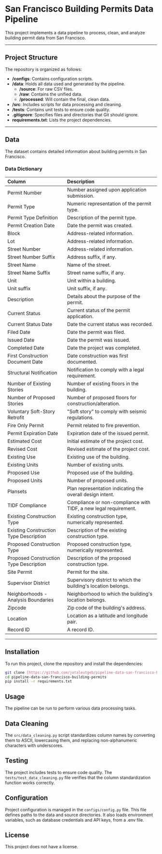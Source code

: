# San Francisco Building Permits Data Pipeline

This project implements a data pipeline to process, clean, and analyze building permit data from San Francisco.

---

## Project Structure

The repository is organized as follows:

* **/configs**: Contains configuration scripts.
* **/data**: Holds all data used and generated by the pipeline.
    * **/source**: For raw CSV files.
    * **/raw**: Contains the unified data.
    * **/processed**: Will contain the final, clean data.
* **/src**: Includes scripts for data processing and cleaning.
* **/tests**: Contains unit tests to ensure code quality.
* **.gitignore**: Specifies files and directories that Git should ignore.
* **requirements.txt**: Lists the project dependencies.

---

## Data

The dataset contains detailed information about building permits in San Francisco.

### Data Dictionary

| Column | Description |
| :--- | :--- |
| Permit Number | Number assigned upon application submission. |
| Permit Type | Numeric representation of the permit type. |
| Permit Type Definition | Description of the permit type. |
| Permit Creation Date | Date the permit was created. |
| Block | Address-related information. |
| Lot | Address-related information. |
| Street Number | Address-related information. |
| Street Number Suffix | Address suffix, if any. |
| Street Name | Name of the street. |
| Street Name Suffix | Street name suffix, if any. |
| Unit | Unit within a building. |
| Unit suffix | Unit suffix, if any. |
| Description | Details about the purpose of the permit. |
| Current Status | Current status of the permit application. |
| Current Status Date | Date the current status was recorded. |
| Filed Date | Date the permit was filed. |
| Issued Date | Date the permit was issued. |
| Completed Date | Date the project was completed. |
| First Construction Document Date | Date construction was first documented. |
| Structural Notification | Notification to comply with a legal requirement. |
| Number of Existing Stories | Number of existing floors in the building. |
| Number of Proposed Stories | Number of proposed floors for construction/alteration. |
| Voluntary Soft-Story Retrofit | "Soft story" to comply with seismic regulations. |
| Fire Only Permit | Permit related to fire prevention. |
| Permit Expiration Date | Expiration date of the issued permit. |
| Estimated Cost | Initial estimate of the project cost. |
| Revised Cost | Revised estimate of the project cost. |
| Existing Use | Existing use of the building. |
| Existing Units | Number of existing units. |
| Proposed Use | Proposed use of the building. |
| Proposed Units | Number of proposed units. |
| Plansets | Plan representation indicating the overall design intent. |
| TIDF Compliance | Compliance or non-compliance with TIDF, a new legal requirement. |
| Existing Construction Type | Existing construction type, numerically represented. |
| Existing Construction Type Description | Description of the existing construction type. |
| Proposed Construction Type | Proposed construction type, numerically represented. |
| Proposed Construction Type Description | Description of the proposed construction type. |
| Site Permit | Permit for the site. |
| Supervisor District | Supervisory district to which the building's location belongs. |
| Neighborhoods - Analysis Boundaries | Neighborhood to which the building's location belongs. |
| Zipcode | Zip code of the building's address. |
| Location | Location as a latitude and longitude pair. |
| Record ID | A record ID. |

---

## Installation

To run this project, clone the repository and install the dependencies:

```bash
git clone [https://github.com/jotaleutgeb/pipeline-data-san-francisco-building-permits.git](https://github.com/jotaleutgeb/pipeline-data-san-francisco-building-permits.git)
cd pipeline-data-san-francisco-building-permits
pip install -r requirements.txt
```

## Usage
The pipeline can be run to perform various data processing tasks.

## Data Cleaning
The `src/data_cleaning.py` script standardizes column names by converting them to ASCII, lowercasing them, and replacing non-alphanumeric characters with underscores.

## Testing
The project includes tests to ensure code quality. The `tests/test_data_cleaning.py` file verifies that the column standardization function works correctly.

## Configuration
Project configuration is managed in the `configs/config.py` file. This file defines paths to the data and source directories. It also loads environment variables, such as database credentials and API keys, from a .env file.

## License
This project does not have a license.
